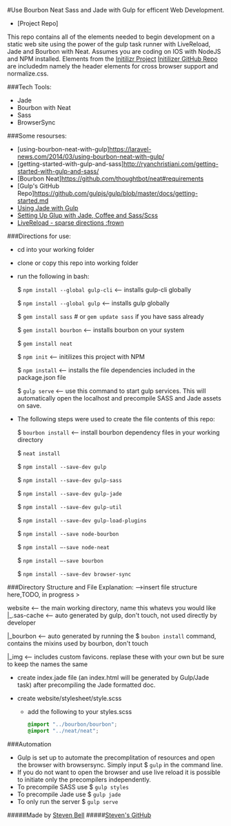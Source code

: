 #Use Bourbon Neat Sass and Jade with Gulp for efficent Web Development.
- [Project Repo]

This repo contains all of the elements needed to begin development on a static web site
using the power of the gulp task runner with LiveReload, Jade and Bourbon with Neat.
Assumes you are coding on IOS with NodeJS and NPM installed.
Elements from the [Initilizr Project](http://www.initializr.com/) [Initilizer GitHub Repo](https://github.com/verekia/initializr-template)
are includedm namely the header elements for cross browser support and normalize.css.

###Tech Tools:
- Jade
- Bourbon with Neat
- Sass
- BrowserSync

###Some resourses:
- [using-bourbon-neat-with-gulp]https://laravel-news.com/2014/03/using-bourbon-neat-with-gulp/
- [getting-started-with-gulp-and-sass]http://ryanchristiani.com/getting-started-with-gulp-and-sass/
- [Bourbon Neat]https://github.com/thoughtbot/neat#requirements
- [Gulp's GitHub Repo]https://github.com/gulpjs/gulp/blob/master/docs/getting-started.md
- [Using Jade with Gulp](http://codepen.io/mgmarlow/post/using-jade-with-gulp)
- [Setting Up Glup with Jade, Coffee and Sass/Scss](https://www.codementor.io/development-process/tutorial/how-to-set-up-gulp-beginner-guide)
- [LiveReload - sparse directions :frown](https://www.npmjs.com/package/livereload)

###Directions for use:
- cd into your working folder
- clone or copy this repo into working folder
- run the following in bash:

    $ `npm install --global gulp-cli`         <-- installs gulp-cli globally

    $ `npm install --global gulp` <-- installs gulp globally

    $ `gem install sass`   # or `gem update sass` if you have sass already

    $ `gem install bourbon`  <-- installs bourbon on your system

    $ `gem install neat`

    $ `npm init`  <-- initilizes this project with NPM

    $ `npm install`  <-- installs the file dependencies included in the package.json file

    $ `gulp serve` <-- use this command to start gulp services.  This will automatically
    open the localhost and precompile SASS and Jade assets on save.


- The following steps were used to create the file contents of this repo:

    $ `bourbon install`  <-- install bourbon dependency files in your working directory

    $ `neat install`

    $ `npm install --save-dev gulp`

    $ `npm install --save-dev gulp-sass`

    $ `npm install --save-dev gulp-jade`

    $ `npm install --save-dev gulp-util`

    $ `npm install --save-dev gulp-load-plugins`

    $ `npm install --save node-bourbon`

    $ `npm install —-save node-neat`

    $ `npm install —-save bourbon`

    $ `npm install --save-dev browser-sync`



###Directory Structure and File Explanation:
-->insert file structure here,TODO, in progress >

website  <-- the main working directory, name this whatevs you would like
  |_.sas-cache  <-- auto generated by gulp, don't touch, not used directly by developer

  |_bourbon  <-- auto generated by running the $ `boubon install` command, contains the mixins used by bourbon, don't touch

  |_img  <-- includes custom favicons.  replase these with your own but be sure to keep the names the same

- create index.jade file (an index.html will be generated by Gulp/Jade task) after precompiling the Jade formatted doc.

- create website/stylesheet/style.scss
  - add the following to your styles.scss
     ```scss
     @import "../bourbon/bourbon";
     @import "../neat/neat";


###Automation
- Gulp is set up to automate the precomplitation of resources and open the browser with
browsersync.  Simply input $ `gulp` in the command line.
- If you do not want to open the browser and use live reload it is possible to
initiate only the precompilers independently.
 - To precompile SASS use $ `gulp styles`
 - To precompile Jade use $ `gulp jade`
 - To only run the server $ `gulp serve`

#####Made by [Steven Bell](http://thestevenbell.github.io/)
#####[Steven's GitHub ](https://github.com/thestevenbell)
